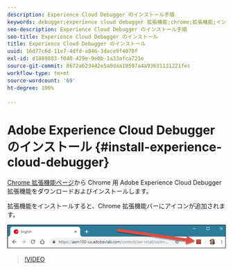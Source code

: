 ```yaml
---
description: Experience Cloud Debugger のインストール手順
keywords: debugger;experience cloud debugger 拡張機能;chrome;拡張機能;インストール
seo-description: Experience Cloud Debugger のインストール手順
seo-title: Experience Cloud Debugger のインストール
title: Experience Cloud Debugger のインストール
uuid: 16d77c6d-11e7-4dfd-a846-3dace9f4070f
exl-id: d1889803-f040-429e-9e0b-1a33afca721e
source-git-commit: 8672a623442e5a0daa10597a4a93631131221fec
workflow-type: tm+mt
source-wordcount: '69'
ht-degree: 100%

---
```


# Adobe Experience Cloud Debugger のインストール {#install-experience-cloud-debugger}

[Chrome 拡張機能ページ](https://chrome.google.com/webstore/detail/adobe-experience-cloud-de/ocdmogmohccmeicdhlhhgepeaijenapj)から Chrome 用 Adobe Experience Cloud Debugger 拡張機能をダウンロードおよびインストールします。

拡張機能をインストールすると、Chrome 拡張機能バーにアイコンが追加されます。

![](assets/start-icon.jpg)

>[!VIDEO](https://video.tv.adobe.com/v/23114t2/)
